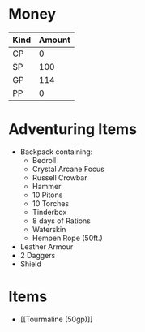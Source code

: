 # Money
| Kind | Amount |
| ---- | ------ |
| CP   | 0      |
| SP   | 100    |
| GP   | 114    |
| PP   | 0      | 

# Adventuring Items
- Backpack containing:
	- Bedroll
	- Crystal Arcane Focus
	- Russell Crowbar
	- Hammer
	- 10 Pitons
	- 10 Torches
	- Tinderbox
	- 8 days of Rations
	- Waterskin
	- Hempen Rope (50ft.)
- Leather Armour
- 2 Daggers
- Shield

# Items
- [[Tourmaline (50gp)]]